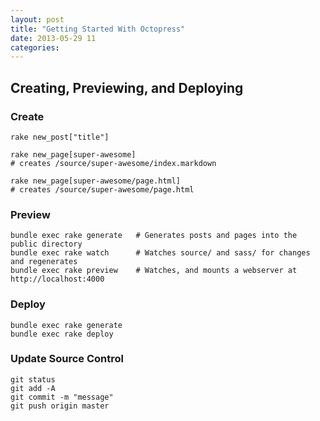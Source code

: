 ```yaml
---
layout: post
title: "Getting Started With Octopress"
date: 2013-05-29 11 
categories: 
---
```


## Creating, Previewing, and Deploying 

### Create

    rake new_post["title"]

    rake new_page[super-awesome]
    # creates /source/super-awesome/index.markdown

    rake new_page[super-awesome/page.html]
    # creates /source/super-awesome/page.html

### Preview

    bundle exec rake generate   # Generates posts and pages into the public directory
    bundle exec rake watch      # Watches source/ and sass/ for changes and regenerates
    bundle exec rake preview    # Watches, and mounts a webserver at http://localhost:4000

### Deploy

    bundle exec rake generate
    bundle exec rake deploy

### Update Source Control

    git status
    git add -A
    git commit -m "message"    
    git push origin master